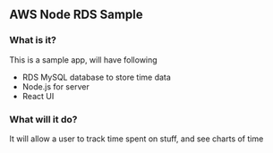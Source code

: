 ## AWS Node RDS Sample	

### What is it?
This is a sample app, will have following 
* RDS MySQL database to store time data
* Node.js for server
* React UI

### What will it do?
It will allow a user to track time spent on stuff, and see charts of time